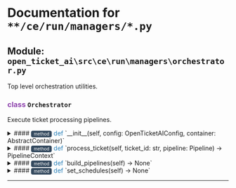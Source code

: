 # Documentation for `**/ce/run/managers/*.py`

## Module: `open_ticket_ai\src\ce\run\managers\orchestrator.py`

Top level orchestration utilities.

### <span style='color: #8E44AD;'>class</span> `Orchestrator`

Execute ticket processing pipelines.


<details>
<summary>#### <span style='font-size: 0.7em; background-color: #34495E; color: white; padding: 2px 6px; border-radius: 4px; vertical-align: middle;'>method</span> <span style='color: #2980B9;'>def</span> `__init__(self, config: OpenTicketAIConfig, container: AbstractContainer)`</summary>

Initialize the Orchestrator with configuration and DI container.

**Parameters:**

- **`config`** () - Configuration settings for the orchestrator.
- **`container`** () - Dependency injection container providing pipeline instances.

</details>


<details>
<summary>#### <span style='font-size: 0.7em; background-color: #34495E; color: white; padding: 2px 6px; border-radius: 4px; vertical-align: middle;'>method</span> <span style='color: #2980B9;'>def</span> `process_ticket(self, ticket_id: str, pipeline: Pipeline) -> PipelineContext`</summary>

Fetch data and run ``pipeline`` for ``ticket_id``.

</details>


<details>
<summary>#### <span style='font-size: 0.7em; background-color: #34495E; color: white; padding: 2px 6px; border-radius: 4px; vertical-align: middle;'>method</span> <span style='color: #2980B9;'>def</span> `build_pipelines(self) -> None`</summary>

Instantiate pipeline objects using the DI container.

</details>


<details>
<summary>#### <span style='font-size: 0.7em; background-color: #34495E; color: white; padding: 2px 6px; border-radius: 4px; vertical-align: middle;'>method</span> <span style='color: #2980B9;'>def</span> `set_schedules(self) -> None`</summary>

Schedule pipeline execution according to configuration.

</details>


---

